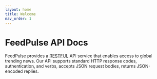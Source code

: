 ```yaml
---
layout: home
title: Welcome
nav_order: 1
---
```



# FeedPulse API Docs

FeedPulse provides a [RESTFUL](https://aws.amazon.com/what-is/restful-api/) API service that enables access to global trending news. Our API supports standard HTTP response codes, authentication, and verbs, accepts JSON request bodies, returns JSON-encoded replies.
